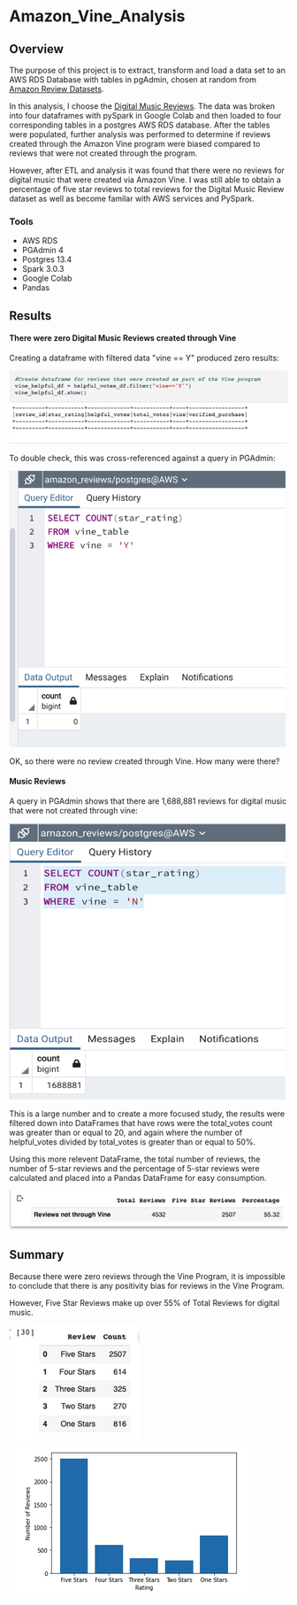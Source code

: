 # Amazon_Vine_Analysis

## Overview
The purpose of this project is to extract, transform and load a data set to an AWS RDS Database with tables in pgAdmin, chosen at random from [Amazon Review Datasets](https://s3.amazonaws.com/amazon-reviews-pds/tsv/index.txt).

In this analysis, I choose the [Digital Music Reviews](https://s3.amazonaws.com/amazon-reviews-pds/tsv/amazon_reviews_us_Digital_Music_Purchase_v1_00.tsv.gz).  The data was broken into four dataframes with pySpark in Google Colab and then loaded to four corresponding tables in a postgres AWS RDS database.  After the tables were populated, further analysis was performed to determine if reviews created through the Amazon Vine program were biased compared to reviews that were not created through the program.  

However, after ETL and analysis it was found that there were no reviews for digital music that were created via Amazon Vine.  I was still able to obtain a percentage of five star reviews to total reviews for the Digital Music Review dataset as well as become familar with AWS services and PySpark.

### Tools
- AWS RDS 
- PGAdmin 4
- Postgres 13.4
- Spark 3.0.3
- Google Colab
- Pandas

## Results

#### There were zero Digital Music Reviews created through Vine
Creating a dataframe with filtered data "vine == Y" produced zero results:

![DataFrameVine](/Images/vine_df.png)

To double check, this was cross-referenced against a query in PGAdmin:

<img src="https://github.com/NinaQuik/Amazon_Vine_Analysis/blob/main/Images/Vine_query.png" width="500" height="500">

OK, so there were no review created through Vine.  How many were there?

#### Music Reviews

A query in PGAdmin shows that there are 1,688,881 reviews for digital music that were not created through vine:

<img src="https://github.com/NinaQuik/Amazon_Vine_Analysis/blob/main/Images/nonvine_reviews.png" width="500" height="500">

This is a large number and to create a more focused study, the results were filtered down into DataFrames that have rows were the total_votes count  was greater than or equal to 20, and again where the number of helpful_votes divided by total_votes is greater than or equal to 50%.  

Using this more relevent DataFrame, the total number of reviews, the number of 5-star reviews and the percentage of 5-star reviews were calculated and placed into a Pandas DataFrame for easy consumption.

![Five_star](/Images/Five_star_summary.png)

## Summary
Because there were zero reviews through the Vine Program, it is impossible to conclude that there is any positivity bias for reviews in the Vine Program.

However, Five Star Reviews make up over 55% of Total Reviews for digital music.  

![stars](/Images/Stars.png)

![Barchart](/Images/Barchart.png)

